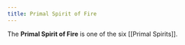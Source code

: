 ```yaml
---
title: Primal Spirit of Fire
---
```


The **Primal Spirit of Fire** is one of the six [[Primal Spirits]].